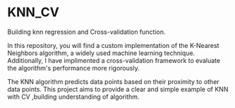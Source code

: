# KNN_CV
Building knn regression and Cross-validation  function.

In this repository, you will find a custom implementation of the K-Nearest Neighbors algorithm, a widely used machine learning technique. Additionally, I have implimented a cross-validation framework to evaluate the algorithm's performance more rigorously.

The KNN algorithm  predicts data points based on their proximity to other data points. This project aims to provide a clear and simple example of KNN with CV ,building understanding of algorithm.
